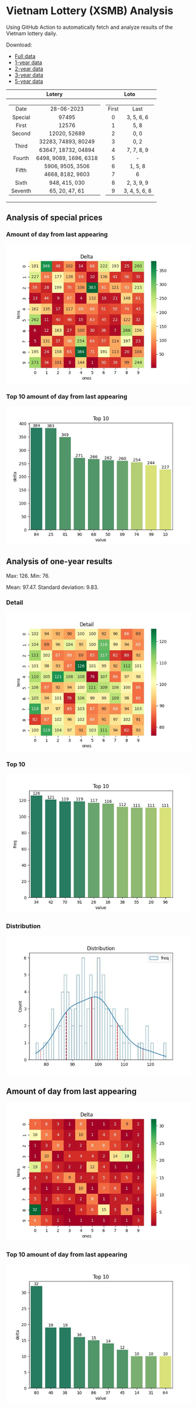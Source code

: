 # Vietnam Lottery (XSMB) Analysis

Using GitHub Action to automatically fetch and analyze results of the Vietnam lottery daily.

Download:

* [Full data](https://raw.githubusercontent.com/khiemdoan/vietnam-lottery-xsmb-analysis/main/results/xsmb.csv)
* [1-year data](https://raw.githubusercontent.com/khiemdoan/vietnam-lottery-xsmb-analysis/main/results/xsmb_1_year.csv)
* [2-year data](https://raw.githubusercontent.com/khiemdoan/vietnam-lottery-xsmb-analysis/main/results/xsmb_2_year.csv)
* [3-year data](https://raw.githubusercontent.com/khiemdoan/vietnam-lottery-xsmb-analysis/main/results/xsmb_3_year.csv)
* [5-year data](https://raw.githubusercontent.com/khiemdoan/vietnam-lottery-xsmb-analysis/main/results/xsmb_5_year.csv)

| Lotery      | Loto |
| :-----------: | :-----------: |
| <table><tr><td>Date</td><td>28-06-2023</td></tr><tr><td>Special</td><td>97495</td></tr><tr><td>First</td><td>12576</td></tr><tr><td>Second</td><td>12020, 52689</td></tr><tr><td rowspan="2">Third</td><td>32283, 74893, 80249</td></tr><tr><td>63647, 18732, 04894</td></tr><tr><td>Fourth</td><td>6498, 9089, 1696, 6318</td></tr><tr><td rowspan="2">Fifth</td><td>5906, 9505, 3506</td></tr><tr><td>4668, 8182, 9603</td></tr><tr><td>Sixth</td><td>948, 415, 030</td></tr><tr><td>Seventh</td><td>65, 20, 47, 61</td></tr></table> | <table><tr><td>First</td><td>Last</td></tr><tr><td>0</td><td>3, 5, 6, 6</td></tr><tr><td>1</td><td>5, 8</td></tr><tr><td>2</td><td>0, 0</td></tr><tr><td>3</td><td>0, 2</td></tr><tr><td>4</td><td>7, 7, 8, 9</td></tr><tr><td>5</td><td>-</td></tr><tr><td>6</td><td>1, 5, 8</td></tr><tr><td>7</td><td>6</td></tr><tr><td>8</td><td>2, 3, 9, 9</td></tr><tr><td>9</td><td>3, 4, 5, 6, 8</td></tr></table> |


<h2>Analysis of special prices</h2>

<h3>Amount of day from last appearing</h3>

![Delta](images/special_delta.jpg)

<h3>Top 10 amount of day from last appearing</h3>

![Delta top 10](images/special_delta_top_10.jpg)

<h2>Analysis of one-year results</h2>

Max: 126. Min: 76.

Mean: 97.47. Standard deviation: 9.83.

<h3>Detail</h3>

![Detail](images/heatmap.jpg)

<h3>Top 10</h3>

![Top 10](images/top-10.jpg)

<h3>Distribution</h3>

![Distribution](images/distribution.jpg)

<h2>Amount of day from last appearing</h2>

![Delta](images/delta.jpg)

<h3>Top 10 amount of day from last appearing</h3>

![Delta top 10](images/delta_top_10.jpg)
